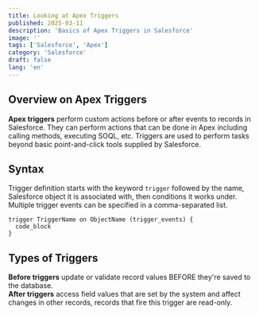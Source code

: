 ```yaml
---
title: Looking at Apex Triggers
published: 2025-03-11
description: 'Basics of Apex Triggers in Salesforce'
image: ''
tags: ['Salesforce', 'Apex']
category: 'Salesforce'
draft: false 
lang: 'en'
---
```


## Overview on Apex Triggers
<b>Apex triggers</b> perform custom actions before or after events to records in Salesforce. They can perform actions that can be done in Apex including calling methods, executing SOQL, etc. Triggers are used to perform tasks beyond basic point-and-click tools supplied by Salesforce. 

## Syntax
Trigger definition starts with the keyword <code>trigger</code> followed by the name, Salesforce object it is associated with, then conditions it works under. Multiple trigger events can be specified in a comma-separated list. 

```apex
trigger TriggerName on ObjectName (trigger_events) {
  code_block
}
```

## Types of Triggers
<b>Before triggers</b> update or validate record values BEFORE they're saved to the database.</br>
<b>After triggers</b> access field values that are set by the system and affect changes in other records, records that fire this trigger are read-only. 
